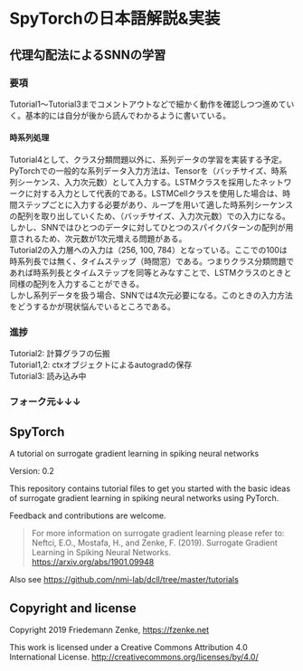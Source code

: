 # SpyTorchの日本語解説&実装
## 代理勾配法によるSNNの学習
### 要項
Tutorial1～Tutorial3までコメントアウトなどで細かく動作を確認しつつ進めていく。基本的には自分が後から読んでわかるように書いている。

#### 時系列処理
Tutorial4として、クラス分類問題以外に、系列データの学習を実装する予定。</br>
PyTorchでの一般的な系列データ入力方法は、Tensorを（バッチサイズ、時系列シーケンス、入力次元数）として入力する。LSTMクラスを採用したネットワークに対する入力として代表的である。LSTMCellクラスを使用した場合は、時間ステップごとに入力する必要があり、ループを用いて適した時系列シーケンスの配列を取り出していくため、（バッチサイズ、入力次元数）での入力になる。</br>
しかし、SNNではひとつのデータに対してひとつのスパイクパターンの配列が用意されるため、次元数が1次元増える問題がある。</br>
Tutorial2の入力層への入力は（256, 100, 784）となっている。ここでの100は時系列長では無く、タイムステップ（時間窓）である。つまりクラス分類問題であれば時系列長とタイムステップを同等とみなすことで、LSTMクラスのときと同様の配列を入力することができる。</br>
しかし系列データを扱う場合、SNNでは4次元必要になる。このときの入力方法をどうするかが現状悩んでいるところである。

### 進捗
Tutorial2: 計算グラフの伝搬</br>
Tutorial1,2: ctxオブジェクトによるautogradの保存</br>
Tutorial3: 読み込み中

### フォーク元↓↓↓

## SpyTorch
A tutorial on surrogate gradient learning in spiking neural networks

Version: 0.2

This repository contains tutorial files to get you started with the basic ideas
of surrogate gradient learning in spiking neural networks using PyTorch.

Feedback and contributions are welcome.

> For more information on surrogate gradient learning please refer to:
> Neftci, E.O., Mostafa, H., and Zenke, F. (2019). Surrogate Gradient Learning in Spiking Neural Networks.
> https://arxiv.org/abs/1901.09948

Also see https://github.com/nmi-lab/dcll/tree/master/tutorials

## Copyright and license

Copyright 2019 Friedemann Zenke, https://fzenke.net

This work is licensed under a Creative Commons Attribution 4.0 International License.
http://creativecommons.org/licenses/by/4.0/
